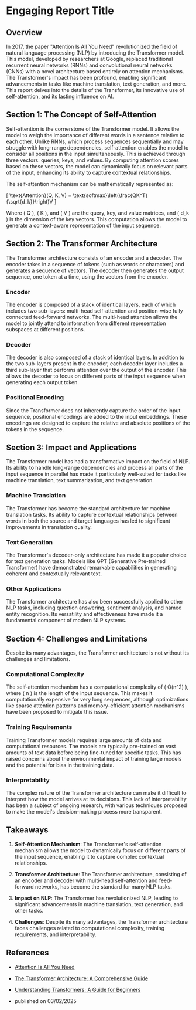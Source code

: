 # Engaging Report Title

## Overview

In 2017, the paper "Attention Is All You Need" revolutionized the field of natural language processing (NLP) by introducing the Transformer model. This model, developed by researchers at Google, replaced traditional recurrent neural networks (RNNs) and convolutional neural networks (CNNs) with a novel architecture based entirely on attention mechanisms. The Transformer's impact has been profound, enabling significant advancements in tasks like machine translation, text generation, and more. This report delves into the details of the Transformer, its innovative use of self-attention, and its lasting influence on AI.

## Section 1: The Concept of Self-Attention

Self-attention is the cornerstone of the Transformer model. It allows the model to weigh the importance of different words in a sentence relative to each other. Unlike RNNs, which process sequences sequentially and may struggle with long-range dependencies, self-attention enables the model to consider all positions in the input simultaneously. This is achieved through three vectors: queries, keys, and values. By computing attention scores based on these vectors, the model can dynamically focus on relevant parts of the input, enhancing its ability to capture contextual relationships.

The self-attention mechanism can be mathematically represented as:

\[ \text{Attention}(Q, K, V) = \text{softmax}\left(\frac{QK^T}{\sqrt{d_k}}\right)V \]

Where \( Q \), \( K \), and \( V \) are the query, key, and value matrices, and \( d_k \) is the dimension of the key vectors. This computation allows the model to generate a context-aware representation of the input sequence.

## Section 2: The Transformer Architecture

The Transformer architecture consists of an encoder and a decoder. The encoder takes in a sequence of tokens (such as words or characters) and generates a sequence of vectors. The decoder then generates the output sequence, one token at a time, using the vectors from the encoder.

### Encoder
The encoder is composed of a stack of identical layers, each of which includes two sub-layers: multi-head self-attention and position-wise fully connected feed-forward networks. The multi-head attention allows the model to jointly attend to information from different representation subspaces at different positions.

### Decoder
The decoder is also composed of a stack of identical layers. In addition to the two sub-layers present in the encoder, each decoder layer includes a third sub-layer that performs attention over the output of the encoder. This allows the decoder to focus on different parts of the input sequence when generating each output token.

### Positional Encoding
Since the Transformer does not inherently capture the order of the input sequence, positional encodings are added to the input embeddings. These encodings are designed to capture the relative and absolute positions of the tokens in the sequence.

## Section 3: Impact and Applications

The Transformer model has had a transformative impact on the field of NLP. Its ability to handle long-range dependencies and process all parts of the input sequence in parallel has made it particularly well-suited for tasks like machine translation, text summarization, and text generation.

### Machine Translation
The Transformer has become the standard architecture for machine translation tasks. Its ability to capture contextual relationships between words in both the source and target languages has led to significant improvements in translation quality.

### Text Generation
The Transformer's decoder-only architecture has made it a popular choice for text generation tasks. Models like GPT (Generative Pre-trained Transformer) have demonstrated remarkable capabilities in generating coherent and contextually relevant text.

### Other Applications
The Transformer architecture has also been successfully applied to other NLP tasks, including question answering, sentiment analysis, and named entity recognition. Its versatility and effectiveness have made it a fundamental component of modern NLP systems.

## Section 4: Challenges and Limitations

Despite its many advantages, the Transformer architecture is not without its challenges and limitations.

### Computational Complexity
The self-attention mechanism has a computational complexity of \( O(n^2) \), where \( n \) is the length of the input sequence. This makes it computationally expensive for very long sequences, although optimizations like sparse attention patterns and memory-efficient attention mechanisms have been proposed to mitigate this issue.

### Training Requirements
Training Transformer models requires large amounts of data and computational resources. The models are typically pre-trained on vast amounts of text data before being fine-tuned for specific tasks. This has raised concerns about the environmental impact of training large models and the potential for bias in the training data.

### Interpretability
The complex nature of the Transformer architecture can make it difficult to interpret how the model arrives at its decisions. This lack of interpretability has been a subject of ongoing research, with various techniques proposed to make the model's decision-making process more transparent.

## Takeaways

1. **Self-Attention Mechanism**: The Transformer's self-attention mechanism allows the model to dynamically focus on different parts of the input sequence, enabling it to capture complex contextual relationships.

2. **Transformer Architecture**: The Transformer architecture, consisting of an encoder and decoder with multi-head self-attention and feed-forward networks, has become the standard for many NLP tasks.

3. **Impact on NLP**: The Transformer has revolutionized NLP, leading to significant advancements in machine translation, text generation, and other tasks.

4. **Challenges**: Despite its many advantages, the Transformer architecture faces challenges related to computational complexity, training requirements, and interpretability.

## References

- [Attention Is All You Need](https://arxiv.org/abs/1706.03762)
- [The Transformer Architecture: A Comprehensive Guide](https://towardsdatascience.com/the-transformer-architecture-a-comprehensive-guide-c98e0594f2af)
- [Understanding Transformers: A Guide for Beginners](https://medium.com/deep-learning-with-keras/understanding-transformers-a-guide-for-beginners-2d49f68e8f6a)

- published on 03/02/2025